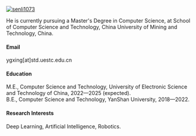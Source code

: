 
<!-- 图片语法：![alt文本](图片URL) -->

[![senli1073](https://img.shields.io/badge/senli1073-github-blue?logo=github)](https://github.com/Lucky-Light-Sun)

He is currently pursuing a Master's Degree in Computer Science, at School of Computer Science and Technology, China University of Mining and Technology, China.

#### Email
ygxing[at]std.uestc.edu.cn

#### Education
M.E., Computer Science and Technology, University of Electronic Science and Technology of China, 2022—2025 (expected).\
B.E., Computer Science and Technology, YanShan University, 2018—2022.

#### Research Interests
Deep Learning, Artificial Intelligence, Robotics.


